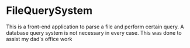 # FileQuerySystem
This is a front-end application to parse a file and perform certain query. A database query system is not necessary in every case.
This was done to assist my dad's office work
